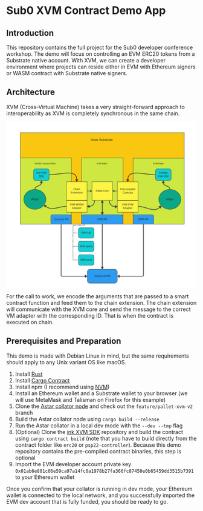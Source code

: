 # Sub0 XVM Contract Demo App

## Introduction

This repository contains the full project for the Sub0 developer conference workshop.
The demo will focus on controlling an EVM ERC20 tokens from a Substrate native account.
With XVM, we can create a developer environment where projects can reside either in EVM with Ethereum signers or WASM contract with Substrate native signers.

## Architecture

XVM (Cross-Virtual Machine) takes a very straight-forward approach to interoperability as XVM is completely synchronous in the same chain.

![XVM Architecture](img/xvm-diagram.jpg)

For the call to work, we encode the arguments that are passed to a smart contract function and feed them to the chain extension.
The chain extension will communicate with the XVM core and send the message to the correct VM adapter with the corresponding ID.
That is when the contract is executed on chain.

## Prerequisites and Preparation

This demo is made with Debian Linux in mind, but the same requirements should apply to any Unix variant OS like macOS.

1. Install [Rust](https://www.rust-lang.org/tools/install)
2. Install [Cargo Contract](https://github.com/paritytech/cargo-contract)
3. Install npm (I recommend using [NVM](https://github.com/nvm-sh/nvm))
4. Install an Ethereum wallet and a Substrate wallet to your browser (we will use MetaMask and Talisman on Firefox for this example)
5. Clone the [Astar collator node](https://github.com/AstarNetwork/Astar/tree/feature/pallet-xvm-v2) and check out the `feature/pallet-xvm-v2` branch
6. Build the Astar collator node using `cargo build --release`
7. Run the Astar collator in a local dev mode with the `--dev --tmp` flag
8. (Optional) Clone the [ink XVM SDK](https://github.com/AstarNetwork/ink-xvm-sdk) repository and build the contract using `cargo contract build` (note that you have to build directly from the contract folder like `erc20` or `psp22-controller`). Because this demo repository contains the pre-compiled contract binaries, this step is optional
9. Import the EVM developer account private key `0x01ab6e801c06e59ca97a14fc0a1978b27fa366fc87450e0b65459dd3515b7391` to your Ethereum wallet

Once you confirm that your collator is running in dev mode, your Ethereum wallet is connected to the local network, and you successfully imported the EVM dev account that is fully funded, you should be ready to go.
